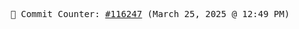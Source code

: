 <p align="center">
    <samp>
        📮 Commit Counter: <a href="https://github.com/Javascript-void0/Javascript-void0/commits/main">#116247</a> (March 25, 2025 @ 12:49 PM)
    </samp>
</p>